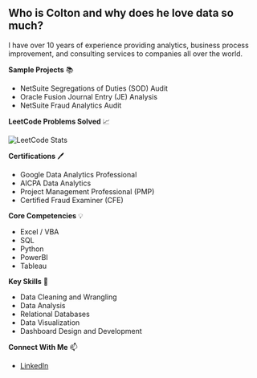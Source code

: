 ## Who is Colton and why does he love data so much?

I have over 10 years of experience providing analytics, business process improvement, and consulting services to companies all over the world.

**Sample Projects** 📚
- NetSuite Segregations of Duties (SOD) Audit
- Oracle Fusion Journal Entry (JE) Analysis
- NetSuite Fraud Analytics Audit


**LeetCode Problems Solved** 📈

  ![LeetCode Stats](https://user-images.githubusercontent.com/46463801/206287907-c0da1ad5-a79a-4616-b38e-759b01e9544b.png)


**Certifications** 🖊️
- Google Data Analytics Professional
- AICPA Data Analytics
- Project Management Professional (PMP)
- Certified Fraud Examiner (CFE)


**Core Competencies** 💡
- Excel / VBA
- SQL
- Python
- PowerBI
- Tableau


**Key Skills** 📌
- Data Cleaning and Wrangling
- Data Analysis
- Relational Databases
- Data Visualization
- Dashboard Design and Development


**Connect With Me** 📫
- [LinkedIn](https://www.linkedin.com/in/coltonlawson/)
